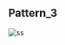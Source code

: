 ## Pattern_3
![ss](https://user-images.githubusercontent.com/87390353/129408524-94423750-b493-4eb5-a4b1-700741f004aa.jpg)
